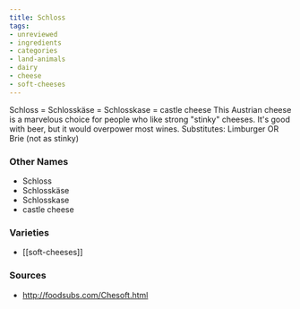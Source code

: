 ```yaml
---
title: Schloss
tags:
- unreviewed
- ingredients
- categories
- land-animals
- dairy
- cheese
- soft-cheeses
---
```

Schloss = Schlosskäse = Schlosskase = castle cheese This Austrian cheese is a marvelous choice for people who like strong "stinky" cheeses. It's good with beer, but it would overpower most wines. Substitutes: Limburger OR Brie (not as stinky)

### Other Names

* Schloss
* Schlosskäse
* Schlosskase
* castle cheese

### Varieties

* [[soft-cheeses]]

### Sources
* http://foodsubs.com/Chesoft.html

